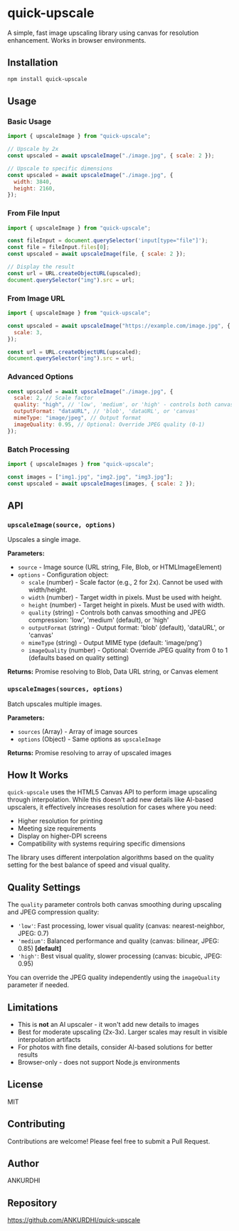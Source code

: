 # quick-upscale

A simple, fast image upscaling library using canvas for resolution enhancement. Works in browser environments.

## Installation
```bash
npm install quick-upscale
```

## Usage

### Basic Usage
```javascript
import { upscaleImage } from "quick-upscale";

// Upscale by 2x
const upscaled = await upscaleImage("./image.jpg", { scale: 2 });

// Upscale to specific dimensions
const upscaled = await upscaleImage("./image.jpg", {
  width: 3840,
  height: 2160,
});
```

### From File Input
```javascript
import { upscaleImage } from "quick-upscale";

const fileInput = document.querySelector('input[type="file"]');
const file = fileInput.files[0];
const upscaled = await upscaleImage(file, { scale: 2 });

// Display the result
const url = URL.createObjectURL(upscaled);
document.querySelector("img").src = url;
```

### From Image URL
```javascript
import { upscaleImage } from "quick-upscale";

const upscaled = await upscaleImage("https://example.com/image.jpg", {
  scale: 3,
});

const url = URL.createObjectURL(upscaled);
document.querySelector("img").src = url;
```

### Advanced Options
```javascript
const upscaled = await upscaleImage("./image.jpg", {
  scale: 2, // Scale factor
  quality: "high", // 'low', 'medium', or 'high' - controls both canvas smoothing and JPEG quality
  outputFormat: "dataURL", // 'blob', 'dataURL', or 'canvas'
  mimeType: "image/jpeg", // Output format
  imageQuality: 0.95, // Optional: Override JPEG quality (0-1)
});
```

### Batch Processing
```javascript
import { upscaleImages } from "quick-upscale";

const images = ["img1.jpg", "img2.jpg", "img3.jpg"];
const upscaled = await upscaleImages(images, { scale: 2 });
```

## API

### `upscaleImage(source, options)`

Upscales a single image.

**Parameters:**

- `source` - Image source (URL string, File, Blob, or HTMLImageElement)
- `options` - Configuration object:
  - `scale` (number) - Scale factor (e.g., 2 for 2x). Cannot be used with width/height.
  - `width` (number) - Target width in pixels. Must be used with height.
  - `height` (number) - Target height in pixels. Must be used with width.
  - `quality` (string) - Controls both canvas smoothing and JPEG compression: 'low', 'medium' (default), or 'high'
  - `outputFormat` (string) - Output format: 'blob' (default), 'dataURL', or 'canvas'
  - `mimeType` (string) - Output MIME type (default: 'image/png')
  - `imageQuality` (number) - Optional: Override JPEG quality from 0 to 1 (defaults based on quality setting)

**Returns:** Promise resolving to Blob, Data URL string, or Canvas element

### `upscaleImages(sources, options)`

Batch upscales multiple images.

**Parameters:**

- `sources` (Array) - Array of image sources
- `options` (Object) - Same options as `upscaleImage`

**Returns:** Promise resolving to array of upscaled images

## How It Works

`quick-upscale` uses the HTML5 Canvas API to perform image upscaling through interpolation. While this doesn't add new details like AI-based upscalers, it effectively increases resolution for cases where you need:

- Higher resolution for printing
- Meeting size requirements
- Display on higher-DPI screens
- Compatibility with systems requiring specific dimensions

The library uses different interpolation algorithms based on the quality setting for the best balance of speed and visual quality.

## Quality Settings

The `quality` parameter controls both canvas smoothing during upscaling and JPEG compression quality:

- `'low'`: Fast processing, lower visual quality (canvas: nearest-neighbor, JPEG: 0.7)
- `'medium'`: Balanced performance and quality (canvas: bilinear, JPEG: 0.85) **[default]**
- `'high'`: Best visual quality, slower processing (canvas: bicubic, JPEG: 0.95)

You can override the JPEG quality independently using the `imageQuality` parameter if needed.

## Limitations

- This is **not** an AI upscaler - it won't add new details to images
- Best for moderate upscaling (2x-3x). Larger scales may result in visible interpolation artifacts
- For photos with fine details, consider AI-based solutions for better results
- Browser-only - does not support Node.js environments

## License

MIT

## Contributing

Contributions are welcome! Please feel free to submit a Pull Request.

## Author

ANKURDHI

## Repository

https://github.com/ANKURDHI/quick-upscale